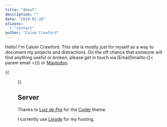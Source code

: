 ```yaml
---
title: "About"
description: ""
date: "2019-02-28"
aliases:
  - "contact"
author: "Calum Crawford"
---
```


Hello! I'm Calum Crawford. This site is mostly just for myself as a way to document my projects and distractions.
On the off chance that someone will find anything useful or broken, please get in touch via [Email](mailto:{{< param email >}}) or [Mastodon](https://mastodon.social/@14zombies).


{{<figure src="/images/avatar.jpg" width="370px" alt="Profile Image">}}

## Server

Thanks to [Luiz de Prá](https://luizdepra.dev) for the [Coder](https://github.com/luizdepra/hugo-coder) theme.

I currently use [Linode](https://www.linode.com/?r=ac3856a818666c54b02d43130bcedb143ec35640) for my hosting.

